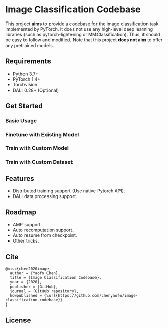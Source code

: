 # Image Classification Codebase

This project **aims** to provide a codebase for the image classification task implemented by PyTorch.
It does not use any high-level deep learning libraries (such as pytorch-lightening or MMClassification).
Thus, it should be easy to follow and modified.
Note that this project **does not aim** to offer any pretrained models.

## Requirements

 - Python 3.7+
 - PyTorch 1.4+
 - Torchvision
 - DALI 0.28+ (Optional)

## Get Started

### Basic Usage

### Finetune with Existing Model

### Train with Custom Model

### Train with Custom Dataset


## Features

 - Distributed training support (Use native Pytorch API).
 - DALI data processing support.

## Roadmap
  
  - AMP support.
  - Auto recomputation support.
  - Auto resume from checkpoint.
  - Other tricks.

## Cite

```
@misc{chen2020image,
  author = {Yaofo Chen},
  title = {Image Classification Codebase},
  year = {2020},
  publisher = {GitHub},
  journal = {GitHub repository},
  howpublished = {\url{https://github.com/chenyaofo/image-classification-codebase}}
}
```

## License